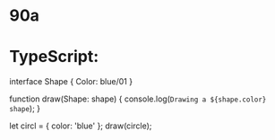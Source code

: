 # 90a
# TypeScript:
interface Shape {
  Color: blue/01
}

function draw(Shape: shape) {
  console.log(`Drawing a ${shape.color} shape`);
}

let circl = { color: 'blue' };
draw(circle);

